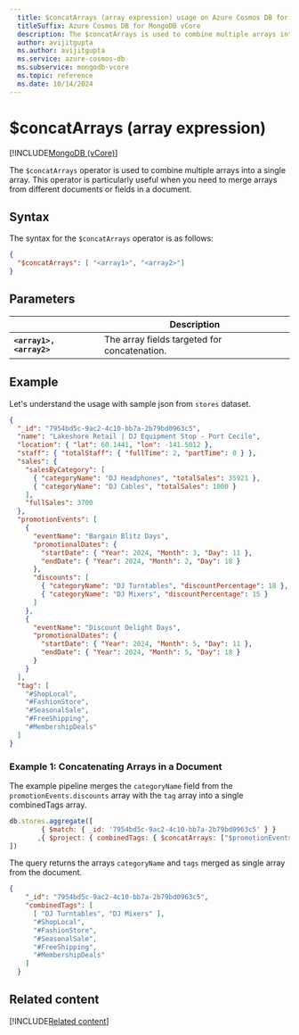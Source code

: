 ```yaml
---
  title: $concatArrays (array expression) usage on Azure Cosmos DB for MongoDB vCore
  titleSuffix: Azure Cosmos DB for MongoDB vCore
  description: The $concatArrays is used to combine multiple arrays into a single array.
  author: avijitgupta
  ms.author: avijitgupta
  ms.service: azure-cosmos-db
  ms.subservice: mongodb-vcore
  ms.topic: reference
  ms.date: 10/14/2024
---
```


# $concatArrays (array expression)

[!INCLUDE[MongoDB (vCore)](~/reusable-content/ce-skilling/azure/includes/cosmos-db/includes/appliesto-mongodb-vcore.md)]

The `$concatArrays` operator is used to combine multiple arrays into a single array. This operator is particularly useful when you need to merge arrays from different documents or fields in a document.

## Syntax

The syntax for the `$concatArrays` operator is as follows:

```json
{
  "$concatArrays": [ "<array1>", "<array2>"]
}
```

## Parameters

| | Description |
| --- | --- |
| **`<array1>, <array2>`**| The array fields targeted for concatenation.|

## Example

Let's understand the usage with sample json from `stores` dataset.

```json
{
  "_id": "7954bd5c-9ac2-4c10-bb7a-2b79bd0963c5",
  "name": "Lakeshore Retail | DJ Equipment Stop - Port Cecile",
  "location": { "lat": 60.1441, "lon": -141.5012 },
  "staff": { "totalStaff": { "fullTime": 2, "partTime": 0 } },
  "sales": {
    "salesByCategory": [
      { "categoryName": "DJ Headphones", "totalSales": 35921 },
      { "categoryName": "DJ Cables", "totalSales": 1000 }
    ],
    "fullSales": 3700
  },
  "promotionEvents": [
    {
      "eventName": "Bargain Blitz Days",
      "promotionalDates": {
        "startDate": { "Year": 2024, "Month": 3, "Day": 11 },
        "endDate": { "Year": 2024, "Month": 2, "Day": 18 }
      },
      "discounts": [
        { "categoryName": "DJ Turntables", "discountPercentage": 18 },
        { "categoryName": "DJ Mixers", "discountPercentage": 15 }
      ]
    },
    {
      "eventName": "Discount Delight Days",
      "promotionalDates": {
        "startDate": { "Year": 2024, "Month": 5, "Day": 11 },
        "endDate": { "Year": 2024, "Month": 5, "Day": 18 }
      }
    }
  ],
  "tag": [
    "#ShopLocal",
    "#FashionStore",
    "#SeasonalSale",
    "#FreeShipping",
    "#MembershipDeals"
  ]
}
```

### Example 1: Concatenating Arrays in a Document

The example pipeline merges the `categoryName` field from the `promotionEvents.discounts` array with the `tag` array into a single combinedTags array.

```javascript
db.stores.aggregate([ 
        { $match: { _id: '7954bd5c-9ac2-4c10-bb7a-2b79bd0963c5' } }
       ,{ $project: { combinedTags: { $concatArrays: ["$promotionEvents.discounts.categoryName", "$tag"] } } }
])
```

The query returns the arrays `categoryName` and `tags` merged as single array from the document.

```json
{
    "_id": "7954bd5c-9ac2-4c10-bb7a-2b79bd0963c5",
    "combinedTags": [
      [ "DJ Turntables", "DJ Mixers" ],
      "#ShopLocal",
      "#FashionStore",
      "#SeasonalSale",
      "#FreeShipping",
      "#MembershipDeals"
    ]
  }
```

## Related content

[!INCLUDE[Related content](../includes/related-content.md)]
